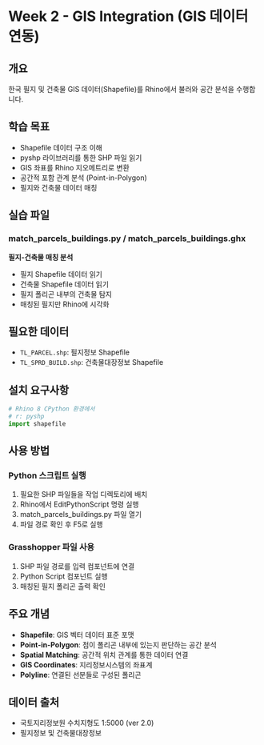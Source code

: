 # Week 2 - GIS Integration (GIS 데이터 연동)

## 개요
한국 필지 및 건축물 GIS 데이터(Shapefile)를 Rhino에서 불러와 공간 분석을 수행합니다.

## 학습 목표
- Shapefile 데이터 구조 이해
- pyshp 라이브러리를 통한 SHP 파일 읽기
- GIS 좌표를 Rhino 지오메트리로 변환
- 공간적 포함 관계 분석 (Point-in-Polygon)
- 필지와 건축물 데이터 매칭

## 실습 파일

### match_parcels_buildings.py / match_parcels_buildings.ghx
**필지-건축물 매칭 분석**
- 필지 Shapefile 데이터 읽기
- 건축물 Shapefile 데이터 읽기
- 필지 폴리곤 내부의 건축물 탐지
- 매칭된 필지만 Rhino에 시각화

## 필요한 데이터
- `TL_PARCEL.shp`: 필지정보 Shapefile
- `TL_SPRD_BUILD.shp`: 건축물대장정보 Shapefile

## 설치 요구사항
```python
# Rhino 8 CPython 환경에서
# r: pyshp
import shapefile
```

## 사용 방법

### Python 스크립트 실행
1. 필요한 SHP 파일들을 작업 디렉토리에 배치
2. Rhino에서 EditPythonScript 명령 실행
3. match_parcels_buildings.py 파일 열기
4. 파일 경로 확인 후 F5로 실행

### Grasshopper 파일 사용
1. SHP 파일 경로를 입력 컴포넌트에 연결
2. Python Script 컴포넌트 실행
3. 매칭된 필지 폴리곤 출력 확인

## 주요 개념
- **Shapefile**: GIS 벡터 데이터 표준 포맷
- **Point-in-Polygon**: 점이 폴리곤 내부에 있는지 판단하는 공간 분석
- **Spatial Matching**: 공간적 위치 관계를 통한 데이터 연결
- **GIS Coordinates**: 지리정보시스템의 좌표계
- **Polyline**: 연결된 선분들로 구성된 폴리곤

## 데이터 출처
- 국토지리정보원 수치지형도 1:5000 (ver 2.0)
- 필지정보 및 건축물대장정보
